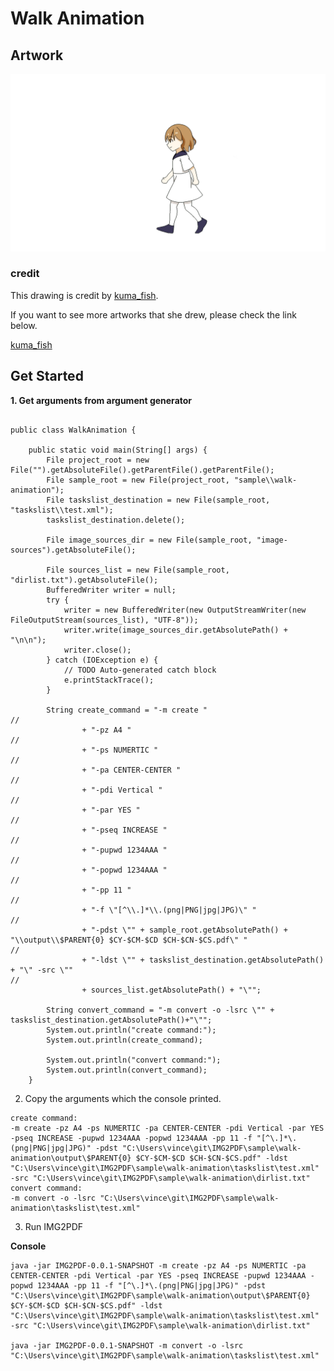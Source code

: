 # Walk Animation 

## Artwork
![AAA](https://github.com/VincentYeh-dev/IMG2PDF/blob/master/sample/walk-animation/image-sources/walka1.png?raw=true)

### credit
This drawing is credit by [kuma_fish](https://instagram.com/kuma_fishs?igshid=4o7rza34ha3p).

If you want to see more artworks that she drew, please check the link below.

[kuma_fish](https://instagram.com/kuma_fishs?igshid=4o7rza34ha3p)

## Get Started


**1. Get arguments from argument generator**
```java=

public class WalkAnimation {

	public static void main(String[] args) {
		File project_root = new File("").getAbsoluteFile().getParentFile().getParentFile();
		File sample_root = new File(project_root, "sample\\walk-animation");
		File taskslist_destination = new File(sample_root, "taskslist\\test.xml");
		taskslist_destination.delete();

		File image_sources_dir = new File(sample_root, "image-sources").getAbsoluteFile();

		File sources_list = new File(sample_root, "dirlist.txt").getAbsoluteFile();
		BufferedWriter writer = null;
		try {
			writer = new BufferedWriter(new OutputStreamWriter(new FileOutputStream(sources_list), "UTF-8"));
			writer.write(image_sources_dir.getAbsolutePath() + "\n\n");
			writer.close();
		} catch (IOException e) {
			// TODO Auto-generated catch block
			e.printStackTrace();
		}

		String create_command = "-m create "
//				
				+ "-pz A4 "
//				
				+ "-ps NUMERTIC "
//				
				+ "-pa CENTER-CENTER "
//				
				+ "-pdi Vertical "
//				
				+ "-par YES "
//				
				+ "-pseq INCREASE "
//				
				+ "-pupwd 1234AAA "
//				
				+ "-popwd 1234AAA "
//				
				+ "-pp 11 "
//				
				+ "-f \"[^\\.]*\\.(png|PNG|jpg|JPG)\" "
//				
				+ "-pdst \"" + sample_root.getAbsolutePath() + "\\output\\$PARENT{0} $CY-$CM-$CD $CH-$CN-$CS.pdf\" "
//				
				+ "-ldst \"" + taskslist_destination.getAbsolutePath() + "\" -src \""
//				
				+ sources_list.getAbsolutePath() + "\"";

		String convert_command = "-m convert -o -lsrc \"" + taskslist_destination.getAbsolutePath()+"\"";
		System.out.println("create command:");
		System.out.println(create_command);
		
		System.out.println("convert command:");
		System.out.println(convert_command);
	}

```

2. Copy the arguments which the console printed.
```
create command:
-m create -pz A4 -ps NUMERTIC -pa CENTER-CENTER -pdi Vertical -par YES -pseq INCREASE -pupwd 1234AAA -popwd 1234AAA -pp 11 -f "[^\.]*\.(png|PNG|jpg|JPG)" -pdst "C:\Users\vince\git\IMG2PDF\sample\walk-animation\output\$PARENT{0} $CY-$CM-$CD $CH-$CN-$CS.pdf" -ldst "C:\Users\vince\git\IMG2PDF\sample\walk-animation\taskslist\test.xml" -src "C:\Users\vince\git\IMG2PDF\sample\walk-animation\dirlist.txt"
convert command:
-m convert -o -lsrc "C:\Users\vince\git\IMG2PDF\sample\walk-animation\taskslist\test.xml"
```

3. Run IMG2PDF

**Console**
```
java -jar IMG2PDF-0.0.1-SNAPSHOT -m create -pz A4 -ps NUMERTIC -pa CENTER-CENTER -pdi Vertical -par YES -pseq INCREASE -pupwd 1234AAA -popwd 1234AAA -pp 11 -f "[^\.]*\.(png|PNG|jpg|JPG)" -pdst "C:\Users\vince\git\IMG2PDF\sample\walk-animation\output\$PARENT{0} $CY-$CM-$CD $CH-$CN-$CS.pdf" -ldst "C:\Users\vince\git\IMG2PDF\sample\walk-animation\taskslist\test.xml" -src "C:\Users\vince\git\IMG2PDF\sample\walk-animation\dirlist.txt"

java -jar IMG2PDF-0.0.1-SNAPSHOT -m convert -o -lsrc "C:\Users\vince\git\IMG2PDF\sample\walk-animation\taskslist\test.xml"
```